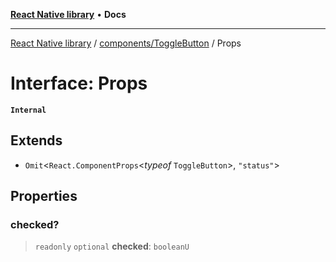 [**React Native library**](../../../index.md) • **Docs**

***

[React Native library](../../../modules.md) / [components/ToggleButton](../index.md) / Props

# Interface: Props

**`Internal`**

## Extends

- `Omit`\<`React.ComponentProps`\<*typeof* `ToggleButton`\>, `"status"`\>

## Properties

### checked?

> `readonly` `optional` **checked**: `booleanU`
